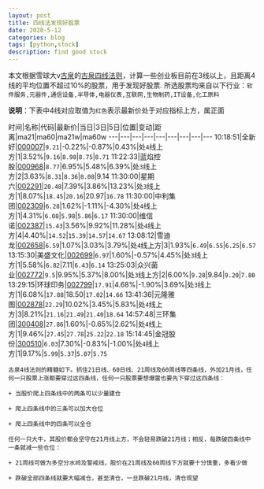 ```yaml
---
layout: post
title: 四线法发现好股票
date: 2020-5-12
categories: blog
tags: [python,stock]
description: find good stock
---
```



本文根据雪球大v[古泉](https://xueqiu.com/u/7148646888)的[古泉四线法则](https://xueqiu.com/7148646888/130498192)，计算一些创业板目前在3线以上，且距离4线的平均位置不超过10%的股票，用于发现好股票.
所选股票均来自以下行业：`软件服务,元器件,通信设备,半导体,电器仪表,互联网,生物制药,IT设备,化工原料`

**说明**：下表中4线对应取值为`红色`表示最新价处于对应指标上方，属正面


时间|名称|代码|最新价|当日|3日|5日|位置|变动|距离|ma21|ma60|ma21w|ma60w
---|---|---|---|---|---|---|---|---
10:18:51|全新好|[000007](https://xueqiu.com/S/SZ000007)|`9.21`|-0.22%|-0.87%|0.43%|处`4`线上方|1|3.52%|`9.16`|`8.98`|`8.75`|`8.71`
11:22:33|蓝焰控股|[000968](https://xueqiu.com/S/SZ000968)|`8.77`|6.95%|5.48%|6.39%|处`3`线上方|2|3.63%|`8.31`|`8.36`|`8.08`|9.14
11:30:00|星期六|[002291](https://xueqiu.com/S/SZ002291)|`20.48`|7.39%|3.86%|13.23%|处`3`线上方|1|8.07%|`18.45`|`20.16`|20.97|`16.78`
11:30:00|中利集团|[002309](https://xueqiu.com/S/SZ002309)|`6.28`|1.62%|-1.11%|-4.30%|处`4`线上方|1|4.31%|`6.08`|`5.98`|`5.86`|`6.17`
11:30:00|维信诺|[002387](https://xueqiu.com/S/SZ002387)|`15.43`|3.56%|9.92%|11.28%|处`4`线上方|4|4.40%|`14.52`|`15.39`|`14.57`|`14.67`
13:08:12|雪迪龙|[002658](https://xueqiu.com/S/SZ002658)|`6.59`|1.07%|3.03%|3.79%|处`4`线上方|3|1.93%|`6.49`|`6.55`|`6.25`|`6.57`
13:15:30|美盛文化|[002699](https://xueqiu.com/S/SZ002699)|`6.97`|1.60%|-0.57%|4.45%|处`3`线上方|1|5.58%|`6.82`|7.11|`6.43`|`6.14`
13:25:03|众兴菌业|[002772](https://xueqiu.com/S/SZ002772)|`9.5`|9.95%|5.37%|8.00%|处`3`线上方|2|6.00%|`9.28`|9.84|`9.20`|`7.80`
13:29:15|环球印务|[002799](https://xueqiu.com/S/SZ002799)|`17.91`|4.68%|-1.90%|3.69%|处`3`线上方|1|6.08%|`17.88`|18.50|`17.02`|`14.66`
13:41:36|元隆雅图|[002878](https://xueqiu.com/S/SZ002878)|`22.29`|10.02%|3.45%|5.83%|处`4`线上方|3|8.21%|`21.16`|`21.49`|`21.40`|`18.64`
14:57:48|三环集团|[300408](https://xueqiu.com/S/SZ300408)|`27.86`|1.60%|-0.65%|2.62%|处`4`线上方|1|9.46%|`27.45`|`27.78`|`25.22`|`22.18`
15:14:45|金冠股份|[300510](https://xueqiu.com/S/SZ300510)|`6.03`|7.30%|-0.83%|-1.00%|处`4`线上方|1|9.17%|`5.99`|`5.37`|`5.07`|`5.75`

```
古泉4线法则的精髓如下。抓住21日线、60日线、21周线及60周线等四条线，外加21月线，任何一只股票上涨都要穿过这四条线，任何一只股票要想爆雷也要先下穿过这四条线：

+ 当股价爬上四条线中的两条可以少量建仓

+ 爬上四条线中的三条可以加大仓位

+ 爬上四条线中的四条可以全仓

任何一只大牛，其股价都会坚守在21月线上方，不会轻易跌破21月线；相反，每跌破四条线中一条就减一些仓位：

+ 21周线可做为多空分水岭及警戒线，股价在21周线及60周线下方就要十分慎重，多看少做

+ 跌破全部四条线就要大幅减仓，甚至清仓，一旦跌破21月线，清仓观望
```